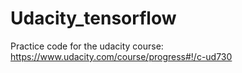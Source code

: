 # Udacity_tensorflow
Practice code for the udacity course:
https://www.udacity.com/course/progress#!/c-ud730
